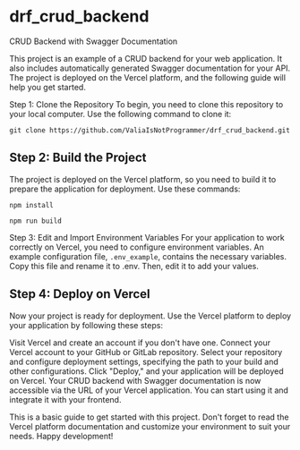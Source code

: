 # drf_crud_backend
CRUD Backend with Swagger Documentation

This project is an example of a CRUD backend for your web application. It also includes automatically generated Swagger documentation for your API. The project is deployed on the Vercel platform, and the following guide will help you get started.

Step 1: Clone the Repository
To begin, you need to clone this repository to your local computer. Use the following command to clone it:


```git clone https://github.com/ValiaIsNotProgrammer/drf_crud_backend.git```

## Step 2: Build the Project
The project is deployed on the Vercel platform, so you need to build it to prepare the application for deployment. Use these commands:

```npm install```

```npm run build```

Step 3: Edit and Import Environment Variables
For your application to work correctly on Vercel, you need to configure environment variables. An example configuration file, ```.env_example```, contains the necessary variables. Copy this file and rename it to .env. Then, edit it to add your values.

## Step 4: Deploy on Vercel
Now your project is ready for deployment. Use the Vercel platform to deploy your application by following these steps:

Visit Vercel and create an account if you don't have one.
Connect your Vercel account to your GitHub or GitLab repository.
Select your repository and configure deployment settings, specifying the path to your build and other configurations.
Click "Deploy," and your application will be deployed on Vercel.
Your CRUD backend with Swagger documentation is now accessible via the URL of your Vercel application. You can start using it and integrate it with your frontend.

This is a basic guide to get started with this project. Don't forget to read the Vercel platform documentation and customize your environment to suit your needs. Happy development!
